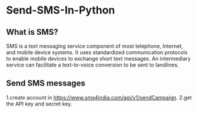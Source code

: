 # Send-SMS-In-Python
## What is SMS?
SMS is a text messaging service component of most telephone, Internet, and mobile device systems. It uses standardized communication protocols to enable mobile devices to exchange short text messages. 
An intermediary service can facilitate a text-to-voice conversion to be sent to landlines.
## Send SMS messages 
1.create account in https://www.sms4india.com/api/v1/sendCampaign.
2.get the API key and secret key.

